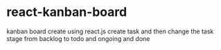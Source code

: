 # react-kanban-board
kanban board create using react.js create task and then change the task stage from backlog to todo and ongoing and done
